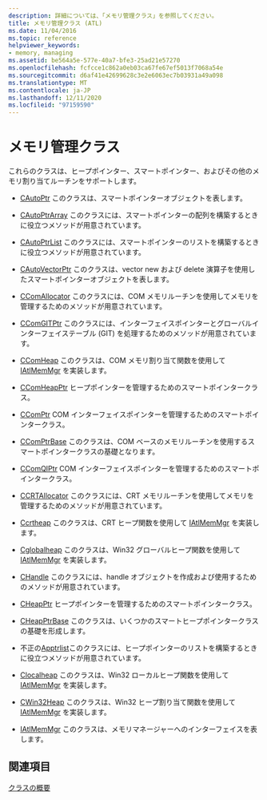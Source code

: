 ```yaml
---
description: 詳細については、「メモリ管理クラス」を参照してください。
title: メモリ管理クラス (ATL)
ms.date: 11/04/2016
ms.topic: reference
helpviewer_keywords:
- memory, managing
ms.assetid: be564a5e-577e-40a7-bfe3-25ad21e57270
ms.openlocfilehash: fcfcce1c862a0eb03ca67fe67ef5013f7068a54e
ms.sourcegitcommit: d6af41e42699628c3e2e6063ec7b03931a49a098
ms.translationtype: MT
ms.contentlocale: ja-JP
ms.lasthandoff: 12/11/2020
ms.locfileid: "97159590"
---
```

# <a name="memory-management-classes"></a>メモリ管理クラス

これらのクラスは、ヒープポインター、スマートポインター、およびその他のメモリ割り当てルーチンをサポートします。

- [CAutoPtr](../atl/reference/cautoptr-class.md) このクラスは、スマートポインターオブジェクトを表します。

- [CAutoPtrArray](../atl/reference/cautoptrarray-class.md) このクラスには、スマートポインターの配列を構築するときに役立つメソッドが用意されています。

- [CAutoPtrList](../atl/reference/cautoptrlist-class.md) このクラスには、スマートポインターのリストを構築するときに役立つメソッドが用意されています。

- [CAutoVectorPtr](../atl/reference/cautovectorptr-class.md) このクラスは、vector new および delete 演算子を使用したスマートポインターオブジェクトを表します。

- [CComAllocator](../atl/reference/ccomallocator-class.md) このクラスには、COM メモリルーチンを使用してメモリを管理するためのメソッドが用意されています。

- [CComGITPtr](../atl/reference/ccomgitptr-class.md) このクラスには、インターフェイスポインターとグローバルインターフェイステーブル (GIT) を処理するためのメソッドが用意されています。

- [CComHeap](../atl/reference/ccomheap-class.md) このクラスは、COM メモリ割り当て関数を使用して [IAtlMemMgr](../atl/reference/iatlmemmgr-class.md) を実装します。

- [CComHeapPtr](../atl/reference/ccomheapptr-class.md) ヒープポインターを管理するためのスマートポインタークラス。

- [CComPtr](../atl/reference/ccomptr-class.md) COM インターフェイスポインターを管理するためのスマートポインタークラス。

- [CComPtrBase](../atl/reference/ccomptrbase-class.md) このクラスは、COM ベースのメモリルーチンを使用するスマートポインタークラスの基礎となります。

- [CComQIPtr](../atl/reference/ccomqiptr-class.md) COM インターフェイスポインターを管理するためのスマートポインタークラス。

- [CCRTAllocator](../atl/reference/ccrtallocator-class.md) このクラスには、CRT メモリルーチンを使用してメモリを管理するためのメソッドが用意されています。

- [Ccrtheap](../atl/reference/ccrtheap-class.md) このクラスは、CRT ヒープ関数を使用して [IAtlMemMgr](../atl/reference/iatlmemmgr-class.md) を実装します。

- [Cglobalheap](../atl/reference/cglobalheap-class.md) このクラスは、Win32 グローバルヒープ関数を使用して [IAtlMemMgr](../atl/reference/iatlmemmgr-class.md) を実装します。

- [CHandle](../atl/reference/chandle-class.md) このクラスには、handle オブジェクトを作成および使用するためのメソッドが用意されています。

- [CHeapPtr](../atl/reference/cheapptr-class.md) ヒープポインターを管理するためのスマートポインタークラス。

- [CHeapPtrBase](../atl/reference/cheapptrbase-class.md) このクラスは、いくつかのスマートヒープポインタークラスの基礎を形成します。

- 不正の[Apptrlist](../atl/reference/cheapptrlist-class.md)このクラスには、ヒープポインターのリストを構築するときに役立つメソッドが用意されています。

- [Clocalheap](../atl/reference/clocalheap-class.md) このクラスは、Win32 ローカルヒープ関数を使用して [IAtlMemMgr](../atl/reference/iatlmemmgr-class.md) を実装します。

- [CWin32Heap](../atl/reference/cwin32heap-class.md) このクラスは、Win32 ヒープ割り当て関数を使用して [IAtlMemMgr](../atl/reference/iatlmemmgr-class.md) を実装します。

- [IAtlMemMgr](../atl/reference/iatlmemmgr-class.md) このクラスは、メモリマネージャーへのインターフェイスを表します。

## <a name="see-also"></a>関連項目

[クラスの概要](../atl/atl-class-overview.md)
